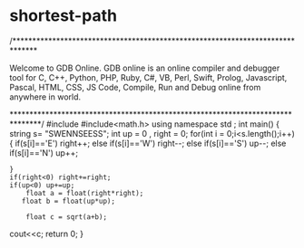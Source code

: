# shortest-path
/******************************************************************************

Welcome to GDB Online.
GDB online is an online compiler and debugger tool for C, C++, Python, PHP, Ruby, 
C#, VB, Perl, Swift, Prolog, Javascript, Pascal, HTML, CSS, JS
Code, Compile, Run and Debug online from anywhere in world.

*******************************************************************************/
#include<iostream>
#include<math.h>
using namespace std ;
int main()
{
    string s= "SWENNSEESS";
    int up = 0 , right = 0;
    for(int i = 0;i<s.length();i++)
    {
        if(s[i]=='E') right++;
       else  if(s[i]=='W') right--;
        else if(s[i]=='S') up--;
        else if(s[i]=='N') up++;
      
        
    }
    if(right<0) right+=right;
    if(up<0) up+=up;
        float a = float(right*right);
       float b = float(up*up);
        
        float c = sqrt(a+b);
cout<<c;
    return 0;
}
